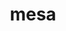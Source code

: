 ---
title: "mesa"
layout: cache
categories: [package, develop-2024-05-26]
meta: {"versions": ["23.3.6"], "compilers": ["gcc@=11.1.0", "gcc@=11.4.0", "gcc@=9.4.0"], "oss": ["ubuntu20.04", "ubuntu22.04"], "platforms": ["linux"], "targets": ["neoverse_v1", "ppc64le", "x86_64_v3"], "stacks": ["data-vis-sdk", "e4s", "e4s-neoverse_v1", "e4s-power", "e4s-rocm-external", "root"], "num_specs": 8, "num_specs_by_stack": {"root": 8, "e4s-power": 1, "data-vis-sdk": 2, "e4s-neoverse_v1": 1, "e4s": 3, "e4s-rocm-external": 1}}
spec_details: [{"hash": "t7o2neozhd2jhnvdjyw4jpvbyzj2t2om", "compiler": "gcc@=9.4.0", "versions": ["23.3.6"], "os": "ubuntu20.04", "platform": "linux", "target": "ppc64le", "variants": ["build_system=meson", "buildtype=release", "default_library=shared", "+glx", "+llvm", "+opengl", "~opengles", "+osmesa", "~strip"], "stacks": ["root", "e4s-power"], "size": "-", "tarball": "https://binaries.spack.io/releases/develop-2024-05-26/build_cache/linux-ubuntu20.04-ppc64le/gcc-9.4.0/mesa-23.3.6/linux-ubuntu20.04-ppc64le-gcc-9.4.0-mesa-23.3.6-t7o2neozhd2jhnvdjyw4jpvbyzj2t2om.spack"}, {"hash": "6oa4thrb22jhuwss5xf6dzvbmzip4tud", "compiler": "gcc@=11.1.0", "versions": ["23.3.6"], "os": "ubuntu20.04", "platform": "linux", "target": "x86_64_v3", "variants": ["build_system=meson", "buildtype=release", "default_library=shared", "+glx", "+llvm", "+opengl", "~opengles", "+osmesa", "~strip"], "stacks": ["root", "data-vis-sdk"], "size": "-", "tarball": "https://binaries.spack.io/releases/develop-2024-05-26/build_cache/linux-ubuntu20.04-x86_64_v3/gcc-11.1.0/mesa-23.3.6/linux-ubuntu20.04-x86_64_v3-gcc-11.1.0-mesa-23.3.6-6oa4thrb22jhuwss5xf6dzvbmzip4tud.spack"}, {"hash": "j6w57uekgp5uz45eqpskwlglgi6a7ele", "compiler": "gcc@=11.1.0", "versions": ["23.3.6"], "os": "ubuntu20.04", "platform": "linux", "target": "x86_64_v3", "variants": ["build_system=meson", "buildtype=release", "default_library=shared", "+glx", "+llvm", "+opengl", "~opengles", "+osmesa", "~strip"], "stacks": ["root", "data-vis-sdk"], "size": "-", "tarball": "https://binaries.spack.io/releases/develop-2024-05-26/build_cache/linux-ubuntu20.04-x86_64_v3/gcc-11.1.0/mesa-23.3.6/linux-ubuntu20.04-x86_64_v3-gcc-11.1.0-mesa-23.3.6-j6w57uekgp5uz45eqpskwlglgi6a7ele.spack"}, {"hash": "5wrjjw62fnggjerxjqerk264n6a3otaf", "compiler": "gcc@=11.4.0", "versions": ["23.3.6"], "os": "ubuntu22.04", "platform": "linux", "target": "neoverse_v1", "variants": ["build_system=meson", "buildtype=release", "default_library=shared", "+glx", "+llvm", "+opengl", "~opengles", "+osmesa", "~strip"], "stacks": ["root", "e4s-neoverse_v1"], "size": "-", "tarball": "https://binaries.spack.io/releases/develop-2024-05-26/build_cache/linux-ubuntu22.04-neoverse_v1/gcc-11.4.0/mesa-23.3.6/linux-ubuntu22.04-neoverse_v1-gcc-11.4.0-mesa-23.3.6-5wrjjw62fnggjerxjqerk264n6a3otaf.spack"}, {"hash": "ejh6oxx2y4ji3pss4mgc3xlqkenm2yxb", "compiler": "gcc@=11.4.0", "versions": ["23.3.6"], "os": "ubuntu22.04", "platform": "linux", "target": "x86_64_v3", "variants": ["build_system=meson", "buildtype=release", "default_library=shared", "+glx", "+llvm", "+opengl", "~opengles", "+osmesa", "~strip"], "stacks": ["e4s", "root"], "size": "-", "tarball": "https://binaries.spack.io/releases/develop-2024-05-26/build_cache/linux-ubuntu22.04-x86_64_v3/gcc-11.4.0/mesa-23.3.6/linux-ubuntu22.04-x86_64_v3-gcc-11.4.0-mesa-23.3.6-ejh6oxx2y4ji3pss4mgc3xlqkenm2yxb.spack"}, {"hash": "ym3hlbspxs4dtnccrzn6afc47zkajsst", "compiler": "gcc@=11.4.0", "versions": ["23.3.6"], "os": "ubuntu22.04", "platform": "linux", "target": "x86_64_v3", "variants": ["build_system=meson", "buildtype=release", "default_library=shared", "+glx", "+llvm", "+opengl", "~opengles", "+osmesa", "~strip"], "stacks": ["e4s", "root"], "size": "-", "tarball": "https://binaries.spack.io/releases/develop-2024-05-26/build_cache/linux-ubuntu22.04-x86_64_v3/gcc-11.4.0/mesa-23.3.6/linux-ubuntu22.04-x86_64_v3-gcc-11.4.0-mesa-23.3.6-ym3hlbspxs4dtnccrzn6afc47zkajsst.spack"}, {"hash": "o2jxb2q2kkvkxqbix4sb56iabkum4nk4", "compiler": "gcc@=11.4.0", "versions": ["23.3.6"], "os": "ubuntu22.04", "platform": "linux", "target": "x86_64_v3", "variants": ["build_system=meson", "buildtype=release", "default_library=shared", "+glx", "+llvm", "+opengl", "~opengles", "+osmesa", "~strip"], "stacks": ["root", "e4s-rocm-external"], "size": "-", "tarball": "https://binaries.spack.io/releases/develop-2024-05-26/build_cache/linux-ubuntu22.04-x86_64_v3/gcc-11.4.0/mesa-23.3.6/linux-ubuntu22.04-x86_64_v3-gcc-11.4.0-mesa-23.3.6-o2jxb2q2kkvkxqbix4sb56iabkum4nk4.spack"}, {"hash": "4ecufi3km7awdu57wfgr4ezxam33ovj4", "compiler": "gcc@=11.4.0", "versions": ["23.3.6"], "os": "ubuntu22.04", "platform": "linux", "target": "x86_64_v3", "variants": ["build_system=meson", "buildtype=release", "default_library=shared", "+glx", "+llvm", "+opengl", "~opengles", "+osmesa", "~strip"], "stacks": ["e4s", "root"], "size": "-", "tarball": "https://binaries.spack.io/releases/develop-2024-05-26/build_cache/linux-ubuntu22.04-x86_64_v3/gcc-11.4.0/mesa-23.3.6/linux-ubuntu22.04-x86_64_v3-gcc-11.4.0-mesa-23.3.6-4ecufi3km7awdu57wfgr4ezxam33ovj4.spack"}]
---